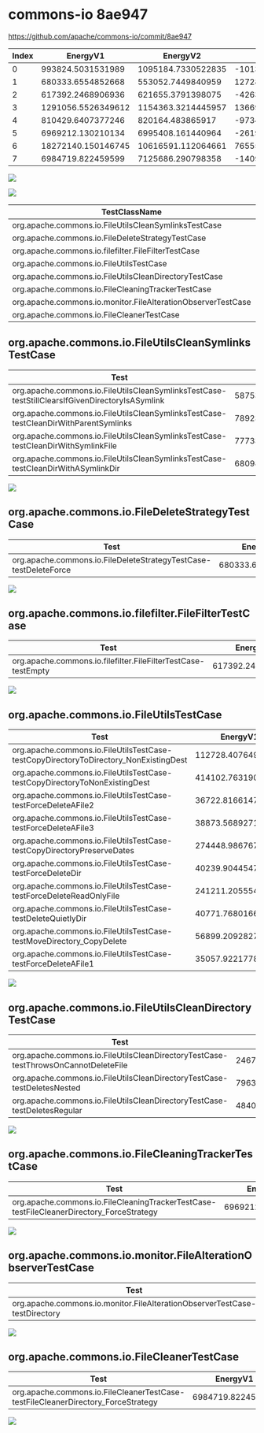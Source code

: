 # commons-io 8ae947


https://github.com/apache/commons-io/commit/8ae947


| Index | EnergyV1 | EnergyV2 | DeltaEnergy | DurationV1 | DurationsV2 | DeltaDuration |
| --- | --- | --- | --- | --- | --- | --- |
| 0 | 993824.5031531989 | 1095184.7330522835 | -101360.22989908466 | 34937089.41542565 | 39759845.57407952 | -4822756.15865387 |
| 1 | 680333.6554852668 | 553052.7449840959 | 127280.9105011709 | 19825437.12160531 | 18957263.12176095 | 868173.9998443611 |
| 2 | 617392.2468906936 | 621655.3791398075 | -4263.132249113987 | 24194439.842617948 | 21073393.412022356 | 3121046.4305955917 |
| 3 | 1291056.5526349612 | 1154363.3214445957 | 136693.2311903655 | 35257870.350170344 | 31844761.857751887 | 3413108.492418457 |
| 4 | 810429.6407377246 | 820164.483865917 | -9734.843128192355 | 28859328.368948393 | 29145007.769041248 | -285679.4000928551 |
| 5 | 6969212.130210134 | 6995408.161440964 | -26196.031230829656 | 532935350.8319085 | 534326109.1227176 | -1390758.290809095 |
| 6 | 18272140.150146745 | 10616591.112064661 | 7655549.038082084 | 1141808196.3657005 | 872309374.1574292 | 269498822.20827127 |
| 7 | 6984719.822459599 | 7125686.290798358 | -140966.46833875868 | 536963094.8691577 | 532973723.7827536 | 3989371.086404085 |

![](./commons-io.png)

![](./commons-io_delta.png)

| TestClassName | Index |
| --- | --- |
| org.apache.commons.io.FileUtilsCleanSymlinksTestCase | 0 |
| org.apache.commons.io.FileDeleteStrategyTestCase | 1 |
| org.apache.commons.io.filefilter.FileFilterTestCase | 2 |
| org.apache.commons.io.FileUtilsTestCase | 3 |
| org.apache.commons.io.FileUtilsCleanDirectoryTestCase | 4 |
| org.apache.commons.io.FileCleaningTrackerTestCase | 5 |
| org.apache.commons.io.monitor.FileAlterationObserverTestCase | 6 |
| org.apache.commons.io.FileCleanerTestCase | 7 |
## org.apache.commons.io.FileUtilsCleanSymlinksTestCase

| Test | EnergyV1 | EnergyV2 | DeltaEnergy | DurationV1 | DurationsV2 | DeltaDuration |
| --- | --- | --- | --- | --- | --- | --- |
| org.apache.commons.io.FileUtilsCleanSymlinksTestCase-testStillClearsIfGivenDirectoryIsASymlink | 58753.095607483 | 63769.46888382842 | -5016.373276345417 | 2561376.232963763 | 2466242.840494871 | 95133.39246889204 |
| org.apache.commons.io.FileUtilsCleanSymlinksTestCase-testCleanDirWithParentSymlinks | 789239.8704386402 | 869461.347569999 | -80221.47713135881 | 26411106.21805748 | 30863325.18497301 | -4452218.966915529 |
| org.apache.commons.io.FileUtilsCleanSymlinksTestCase-testCleanDirWithSymlinkFile | 77733.25026506867 | 80006.44308805716 | -2273.1928229884943 | 3142768.0017955047 | 3196655.093989988 | -53887.09219448315 |
| org.apache.commons.io.FileUtilsCleanSymlinksTestCase-testCleanDirWithASymlinkDir | 68098.28684200702 | 81947.47351039897 | -13849.18666839195 | 2821838.9626089004 | 3233622.4546216484 | -411783.492012748 |

![](./org.apache.commons.io.FileUtilsCleanSymlinksTestCase-graph.png)

## org.apache.commons.io.FileDeleteStrategyTestCase

| Test | EnergyV1 | EnergyV2 | DeltaEnergy | DurationV1 | DurationsV2 | DeltaDuration |
| --- | --- | --- | --- | --- | --- | --- |
| org.apache.commons.io.FileDeleteStrategyTestCase-testDeleteForce | 680333.6554852668 | 553052.7449840959 | 127280.9105011709 | 19825437.12160531 | 18957263.12176095 | 868173.9998443611 |

![](./org.apache.commons.io.FileDeleteStrategyTestCase-graph.png)

## org.apache.commons.io.filefilter.FileFilterTestCase

| Test | EnergyV1 | EnergyV2 | DeltaEnergy | DurationV1 | DurationsV2 | DeltaDuration |
| --- | --- | --- | --- | --- | --- | --- |
| org.apache.commons.io.filefilter.FileFilterTestCase-testEmpty | 617392.2468906936 | 621655.3791398075 | -4263.132249113987 | 24194439.842617948 | 21073393.412022356 | 3121046.4305955917 |

![](./org.apache.commons.io.filefilter.FileFilterTestCase-graph.png)

## org.apache.commons.io.FileUtilsTestCase

| Test | EnergyV1 | EnergyV2 | DeltaEnergy | DurationV1 | DurationsV2 | DeltaDuration |
| --- | --- | --- | --- | --- | --- | --- |
| org.apache.commons.io.FileUtilsTestCase-testCopyDirectoryToDirectory_NonExistingDest | 112728.40764928047 | 84377.7140470485 | 28350.69360223197 | 3492472.487059836 | 2891376.751801093 | 601095.7352587427 |
| org.apache.commons.io.FileUtilsTestCase-testCopyDirectoryToNonExistingDest | 414102.76319004584 | 344120.4281374963 | 69982.33505254955 | 11133299.808340639 | 9754776.321036708 | 1378523.4873039313 |
| org.apache.commons.io.FileUtilsTestCase-testForceDeleteAFile2 | 36722.816614757205 | 34982.652663923815 | 1740.1639508333901 | 1046991.6745947524 | 745503.8858785073 | 301487.7887162451 |
| org.apache.commons.io.FileUtilsTestCase-testForceDeleteAFile3 | 38873.56892710138 | 36402.47026622041 | 2471.0986608809762 | 1257196.2481262612 | 1023261.7747935597 | 233934.47333270148 |
| org.apache.commons.io.FileUtilsTestCase-testCopyDirectoryPreserveDates | 274448.98676744406 | 261309.75437138564 | 13139.232396058418 | 7052492.649105699 | 6951254.34934257 | 101238.2997631291 |
| org.apache.commons.io.FileUtilsTestCase-testForceDeleteDir | 40239.904454733 | 39310.14569867301 | 929.7587560599859 | 913651.8223445385 | 1041378.4800523263 | -127726.65770778782 |
| org.apache.commons.io.FileUtilsTestCase-testForceDeleteReadOnlyFile | 241211.2055544424 | 226325.94024597196 | 14885.265308470436 | 6848312.622000558 | 6155528.932823666 | 692783.6891768919 |
| org.apache.commons.io.FileUtilsTestCase-testDeleteQuietlyDir | 40771.76801660817 | 37483.109099739166 | 3288.6589168690043 | 1036240.3397962234 | 789787.0619924413 | 246453.27780378214 |
| org.apache.commons.io.FileUtilsTestCase-testMoveDirectory_CopyDelete | 56899.20928271371 | 54986.10150451002 | 1913.1077782036882 | 1483174.4534104879 | 1472671.1490425067 | 10503.304367981153 |
| org.apache.commons.io.FileUtilsTestCase-testForceDeleteAFile1 | 35057.92217783495 | 35065.0054096267 | -7.083231791744765 | 994038.2453913454 | 1019223.1509885115 | -25184.90559716616 |

![](./org.apache.commons.io.FileUtilsTestCase-graph.png)

## org.apache.commons.io.FileUtilsCleanDirectoryTestCase

| Test | EnergyV1 | EnergyV2 | DeltaEnergy | DurationV1 | DurationsV2 | DeltaDuration |
| --- | --- | --- | --- | --- | --- | --- |
| org.apache.commons.io.FileUtilsCleanDirectoryTestCase-testThrowsOnCannotDeleteFile | 246759.10412088135 | 277581.1145449161 | -30822.01042403473 | 10400831.400092177 | 10534355.723674387 | -133524.32358220965 |
| org.apache.commons.io.FileUtilsCleanDirectoryTestCase-testDeletesNested | 79639.03690188305 | 65532.363626916056 | 14106.673274966997 | 2829749.8407181487 | 2764171.058394637 | 65578.78232351178 |
| org.apache.commons.io.FileUtilsCleanDirectoryTestCase-testDeletesRegular | 484031.4997149602 | 477051.0056940848 | 6980.494020875427 | 15628747.128138065 | 15846480.986972226 | -217733.8588341605 |

![](./org.apache.commons.io.FileUtilsCleanDirectoryTestCase-graph.png)

## org.apache.commons.io.FileCleaningTrackerTestCase

| Test | EnergyV1 | EnergyV2 | DeltaEnergy | DurationV1 | DurationsV2 | DeltaDuration |
| --- | --- | --- | --- | --- | --- | --- |
| org.apache.commons.io.FileCleaningTrackerTestCase-testFileCleanerDirectory_ForceStrategy | 6969212.130210134 | 6995408.161440964 | -26196.031230829656 | 532935350.8319085 | 534326109.1227176 | -1390758.290809095 |

![](./org.apache.commons.io.FileCleaningTrackerTestCase-graph.png)

## org.apache.commons.io.monitor.FileAlterationObserverTestCase

| Test | EnergyV1 | EnergyV2 | DeltaEnergy | DurationV1 | DurationsV2 | DeltaDuration |
| --- | --- | --- | --- | --- | --- | --- |
| org.apache.commons.io.monitor.FileAlterationObserverTestCase-testDirectory | 18272140.150146745 | 10616591.112064661 | 7655549.038082084 | 1141808196.3657005 | 872309374.1574292 | 269498822.20827127 |

![](./org.apache.commons.io.monitor.FileAlterationObserverTestCase-graph.png)

## org.apache.commons.io.FileCleanerTestCase

| Test | EnergyV1 | EnergyV2 | DeltaEnergy | DurationV1 | DurationsV2 | DeltaDuration |
| --- | --- | --- | --- | --- | --- | --- |
| org.apache.commons.io.FileCleanerTestCase-testFileCleanerDirectory_ForceStrategy | 6984719.822459599 | 7125686.290798358 | -140966.46833875868 | 536963094.8691577 | 532973723.7827536 | 3989371.086404085 |

![](./org.apache.commons.io.FileCleanerTestCase-graph.png)

